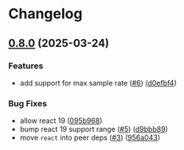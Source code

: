 # Changelog

## [0.8.0](https://github.com/sanity-io/telemetry/compare/v0.7.7...v0.8.0) (2025-03-24)


### Features

* add support for max sample rate ([#6](https://github.com/sanity-io/telemetry/issues/6)) ([d0efbf4](https://github.com/sanity-io/telemetry/commit/d0efbf47d04a4aab746ec7985c054ce9d241af14))


### Bug Fixes

* allow react 19 ([095b968](https://github.com/sanity-io/telemetry/commit/095b968f8817691aceada3ce9f8fc8a96ba54bf1))
* bump react 19 support range ([#5](https://github.com/sanity-io/telemetry/issues/5)) ([d9bbb89](https://github.com/sanity-io/telemetry/commit/d9bbb89ed122049d09d0f16309195d19c062f8c6))
* move `react` into peer deps ([#3](https://github.com/sanity-io/telemetry/issues/3)) ([956a043](https://github.com/sanity-io/telemetry/commit/956a04337c2362becc7a7edcb50c99c431a3174f))
